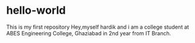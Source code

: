 # hello-world
This is my first repository
Hey,myself hardik and i am a college student at ABES Engineering College, Ghaziabad in 2nd year from IT Branch.
